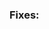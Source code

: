 <!--
	Thank you for showing interest in PyKwalify.

	Please indicate the relevant feature request or bug report below.
    IF YOUR PULL REQUEST DOES NOT REFERENCE AN BUG REPORT OR
    FEATURE REQUEST, IT WILL BE MARKED AS INVALID AND CLOSED.
-->
### Fixes:

<!--
	Please include a sumary of the propsed changes below.

	Link to a Issue in the summary below
-->
